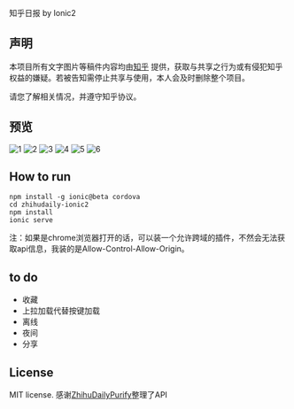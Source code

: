 知乎日报 by Ionic2

## 声明
本项目所有文字图片等稿件内容均由[知乎](https://www.zhihu.com) 提供，获取与共享之行为或有侵犯知乎权益的嫌疑。若被告知需停止共享与使用，本人会及时删除整个项目。

请您了解相关情况，并遵守知乎协议。

## 预览
![1](https://github.com/laihaibo/zhihudaily-ionic2/blob/master/image/1.png)
![2](https://github.com/laihaibo/zhihudaily-ionic2/blob/master/image/2.png)
![3](https://github.com/laihaibo/zhihudaily-ionic2/blob/master/image/3.png)
![4](https://github.com/laihaibo/zhihudaily-ionic2/blob/master/image/4.png)
![5](https://github.com/laihaibo/zhihudaily-ionic2/blob/master/image/5.png)
![6](https://github.com/laihaibo/zhihudaily-ionic2/blob/master/image/6.png)
## How to run
```
npm install -g ionic@beta cordova
cd zhihudaily-ionic2
npm install
ionic serve
```
注：如果是chrome浏览器打开的话，可以装一个允许跨域的插件，不然会无法获取api信息，我装的是Allow-Control-Allow-Origin。
## to do
* 收藏
* 上拉加载代替按键加载
* 离线
* 夜间
* 分享

## License
MIT license.
感谢[ZhihuDailyPurify](view-source:https://github.com/izzyleung/ZhihuDailyPurify/wiki/%E7%9F%A5%E4%B9%8E%E6%97%A5%E6%8A%A5-API-%E5%88%86%E6%9E%90)整理了API
